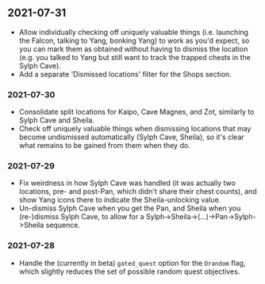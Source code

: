 ## 2021-07-31
- Allow individually checking off uniquely valuable things (i.e. launching
  the Falcon, talking to Yang, bonking Yang) to work as you'd expect, so you
  can mark them as obtained without having to dismiss the location (e.g. you
  talked to Yang but still want to track the trapped chests in the Sylph Cave).
- Add a separate 'Dismissed locations' filter for the Shops section.

### 2021-07-30
- Consolidate split locations for Kaipo, Cave Magnes, and Zot, similarly to
  Sylph Cave and Sheila.
- Check off uniquely valuable things when dismissing locations that may become
  undismissed automatically (Sylph Cave, Sheila), so it's clear what remains
  to be gained from them when they do.

### 2021-07-29
- Fix weirdness in how Sylph Cave was handled (it was actually two locations,
  pre- and post-Pan, which didn't share their chest counts), and show Yang
  icons there to indicate the Sheila-unlocking value.
- Un-dismiss Sylph Cave when you get the Pan, and Sheila when you (re-)dismiss
  Sylph Cave, to allow for a Sylph->Sheila->(...)->Pan->Sylph->Sheila
  sequence.

### 2021-07-28
- Handle the (currently in beta) `gated_quest` option for the `Orandom` flag,
  which slightly reduces the set of possible random quest objectives.
